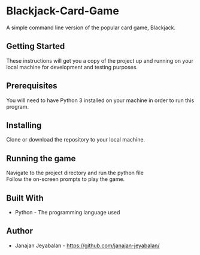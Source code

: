 # Blackjack-Card-Game
A simple command line version of the popular card game, Blackjack.

## Getting Started </br>
These instructions will get you a copy of the project up and running on your local machine for development and testing purposes. 

## Prerequisites </br>
You will need to have Python 3 installed on your machine in order to run this program.

## Installing </br>
Clone or download the repository to your local machine.

## Running the game </br>
Navigate to the project directory and run the python file </br>
Follow the on-screen prompts to play the game. <br/>

## Built With
- Python -  The programming language used

## Author
- Janajan Jeyabalan - https://github.com/janajan-jeyabalan/


